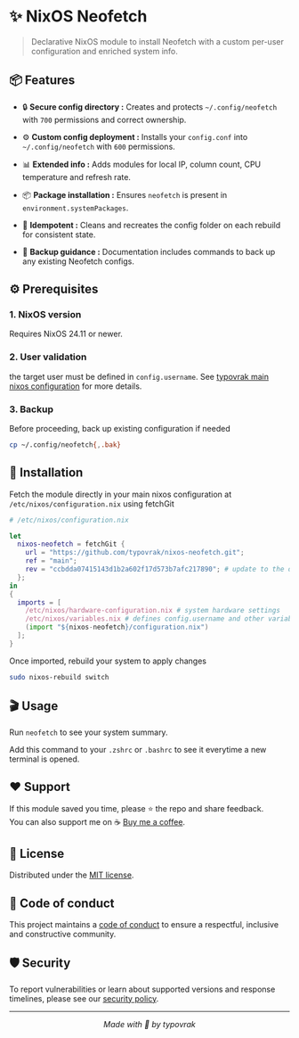 # ✨ NixOS Neofetch

> Declarative NixOS module to install Neofetch with a custom per-user configuration and enriched system info.

## 📦 Features

- 🔒 **Secure config directory :** Creates and protects ```~/.config/neofetch``` with ```700``` permissions and correct ownership.

- ⚙️ **Custom config deployment :** Installs your ```config.conf``` into ```~/.config/neofetch``` with ```600``` permissions.

- 📊 **Extended info :** Adds modules for local IP, column count, CPU temperature and refresh rate.

- 📦 **Package installation :** Ensures ```neofetch``` is present in ```environment.systemPackages```.

- 🔄 **Idempotent :** Cleans and recreates the config folder on each rebuild for consistent state.

- 💾 **Backup guidance :** Documentation includes commands to back up any existing Neofetch configs.

## ⚙️ Prerequisites

### 1. NixOS version
Requires NixOS 24.11 or newer.

### 2. User validation
the target user must be defined in ```config.username```. See [typovrak main nixos configuration](https://github.com/typovrak/nixos) for more details.

### 3. Backup
Before proceeding, back up existing configuration if needed
```bash
cp ~/.config/neofetch{,.bak}
```

## 🚀 Installation
Fetch the module directly in your main nixos configuration at ```/etc/nixos/configuration.nix``` using fetchGit
```nix
# /etc/nixos/configuration.nix

let
  nixos-neofetch = fetchGit {
    url = "https://github.com/typovrak/nixos-neofetch.git";
    ref = "main";
    rev = "ccbdda07415143d1b2a602f17d573b7afc217890"; # update to the desired commit
  };
in
{
  imports = [
    /etc/nixos/hardware-configuration.nix # system hardware settings
    /etc/nixos/variables.nix # defines config.username and other variables, see https://github.com/typovrak/nixos for more details
    (import "${nixos-neofetch}/configuration.nix")
  ];
}
```

Once imported, rebuild your system to apply changes
```bash
sudo nixos-rebuild switch
```

## 🎬 Usage

Run ```neofetch``` to see your system summary.

Add this command to your ```.zshrc``` or ```.bashrc``` to see it everytime a new terminal is opened.

## ❤️ Support

If this module saved you time, please ⭐️ the repo and share feedback.  
You can also support me on ☕ [Buy me a coffee](https://www.buymeacoffee.com/typovrak).

## 📝 License

Distributed under the [MIT license](LICENSE.md).

## 📜 Code of conduct

This project maintains a [code of conduct](.github/CODE_OF_CONDUCT.md) to ensure a respectful, inclusive and constructive community.

## 🛡️ Security

To report vulnerabilities or learn about supported versions and response timelines, please see our [security policy](.github/SECURITY.md).

---

<p align="center"><i>Made with 💜 by typovrak</i></p>
